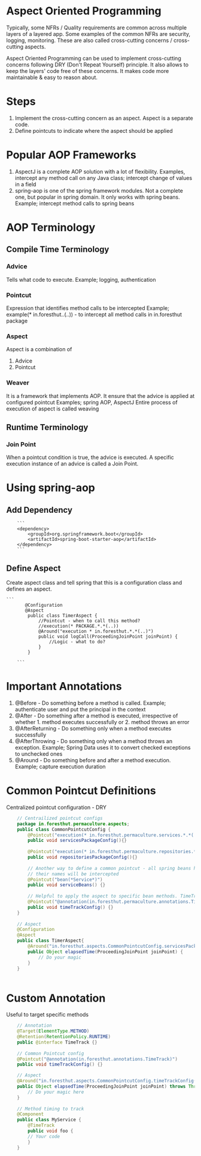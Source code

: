 # Aspect Oriented Programming
Typically, some NFRs / Quality requirements are common across multiple layers of a layered app. Some examples of the common NFRs are security, logging, monitoring. These are also called cross-cutting concerns / cross-cutting aspects.

Aspect Oriented Programming can be used to implement cross-cutting concerns following DRY (Don't Repeat Yourself) principle. It also allows to keep the layers' code free of these concerns. It makes code more maintainable & easy to reason about.

# Steps
1. Implement the cross-cutting concern as an aspect. Aspect is a separate code.
2. Define pointcuts to indicate where the aspect should be applied

# Popular AOP Frameworks
1. AspectJ is a complete AOP solution with a lot of flexibility. Examples, intercept any method call on any Java class; intercept change of values in a field 
2. spring-aop is one of the spring framework modules. Not a complete one, but popular in spring domain. It only works with spring beans. Example; intercept method calls to spring beans

# AOP Terminology
## Compile Time Terminology
### Advice
Tells what code to execute. 
Example; logging, authentication
### Pointcut
Expression that identifies method calls to be intercepted
Example; example(* in.foresthut.*.*(..)) - to intercept all method calls in in.foresthut package
### Aspect
Aspect is a combination of
1. Advice
2. Pointcut
### Weaver
It is a framework that implements AOP. It ensure that the advice is applied at configured pointcut
Examples; spring AOP, AspectJ
Entire process of execution of aspect is called weaving

## Runtime Terminology
### Join Point
When a pointcut condition is true, the advice is executed. A specific execution instance of an advice is called a Join Point.


# Using spring-aop
## Add Dependency
		```
		<dependency>
			<groupId>org.springframework.boot</groupId>
			<artifactId>spring-boot-starter-aop</artifactId>
		</dependency>
		```
## Define Aspect
Create aspect class and tell spring that this is a configuration class and defines an aspect.
        
	``` 
           @Configuration
           @Aspect
            public class TimerAspect {
                //Pointcut - when to call this method?
                //execution(* PACKAGE.*.*(..))  
                @Around("execution * in.foresthut.*.*(..)")
                public void logCall(ProceedingJoinPoint joinPoint) {
                    //Logic - what to do?                    
                }
            }
	    
     	```

# Important Annotations
1. @Before - Do something before a method is called. Example; authenticate user and put the principal in the context
2. @After - Do something after a method is executed, irrespective of whether 1. method executes successfully or 2. method throws an error
3. @AfterReturning - Do something only when a method executes successfully
4. @AfterThrowing - Do something only when a method throws an exception. Example; Spring Data uses it to convert checked exceptions to unchecked ones
5. @Around - Do something before and after a method execution. Example; capture execution duration

# Common Pointcut Definitions
Centralized pointcut configuration - DRY
```java
    // Centrailized pointcut configs
    package in.foresthut.permaculture.aspects;
    public class CommonPointcutConfig {
        @Pointcut("execution(* in.foresthut.permaculture.services.*.*(..))")
        public void servicesPackageConfig(){}
        
        @Pointcut("execution(* in.foresthut.permaculture.repositories.*.*(..))")
        public void repositoriesPackageConfig(){}
        
        // Another way to define a common pointcut - all spring beans having "Service" in 
        // their names will be intercepted
        @Pointcut("bean(*Service*)")
        public void serviceBeans() {}
        
        // Helpful to apply the aspect to specific bean methods. TimeTrack annotation has to be created
        @Pointcut("@annotation(in.foresthut.permaculture.annotations.TimeTrack)")
	    public void timeTrackConfig() {}
    }
    
    // Aspect
    @Configuration
    @Aspect
    public class TimerAspect{
        @Around("in.foresthut.aspects.CommonPointcutConfig.servicesPackageConfig()")
        public Object elapsedTime(ProceedingJoinPoint joinPoint) {
            // Do your magic
        }
    }
    
```
# Custom Annotation
Useful to target specific methods

```java
    // Annotation
    @Target(ElementType.METHOD)
    @Retention(RetentionPolicy.RUNTIME)
    public @interface TimeTrack {}
    
    // Common Pointcut config
    @Pointcut("@annotation(in.foresthut.annotations.TimeTrack)")
    public void timeTrackConfig() {}

    // Aspect
    @Around("in.foresthut.aspects.CommonPointcutConfig.timeTrackConfig()")
    public Object elapsedTime(ProceedingJoinPoint joinPoint) throws Throwable {
	    // Do your magic here
    }
	
    // Method timing to track
    @Component
    public class MyService {
	    @TimeTrack
	    public void foo {
		// Your code
	    }
    }
    
```
